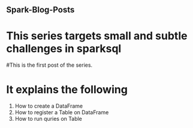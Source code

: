 ## Spark-Blog-Posts
# This series targets small and subtle challenges in sparksql

#This is the first post of the series.
# It explains the following
1. How to create a DataFrame
2. How to register a Table on DataFrame
3. How to run quries on Table
